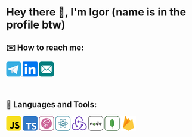 # Hey there 👋, I'm Igor (name is in the profile btw)

## ✉️ How to reach me:
<p>
 <a href="https://t.me/pidodinero"><img src="https://github.com/IgorPetrovIP-13/IgorPetrovIP-13/blob/main/telegram-svgrepo-com%20(2).svg" alt="telegram" height="40"> </a>
 <a href="https://www.linkedin.com/in/igor-petrov-004a5a274/"><img src="https://github.com/IgorPetrovIP-13/IgorPetrovIP-13/blob/main/linkedin-svgrepo-com.svg" alt="linkedin" height="40"></a>
 <a href="mailto:igorpetrov04@outlook.com"><img src="https://github.com/IgorPetrovIP-13/IgorPetrovIP-13/blob/main/email-svgrepo-com.svg" alt="email" height="40"></a>
</p>

<br />

## 🧰 Languages and Tools:
<p>
 <img src="https://github.com/IgorPetrovIP-13/IgorPetrovIP-13/blob/main/javascript-svgrepo-com.svg" alt="JS" height="40">
 <img src="https://github.com/IgorPetrovIP-13/IgorPetrovIP-13/blob/main/typescript-svgrepo-com.svg" alt="TS" height="40">
 <img src="https://github.com/IgorPetrovIP-13/IgorPetrovIP-13/blob/main/sass-svgrepo-com.svg" alt="Sass" height="40">
 <img src="https://github.com/IgorPetrovIP-13/IgorPetrovIP-13/blob/main/react-svgrepo-com.svg" alt="React" height="40">
 <img src="https://github.com/IgorPetrovIP-13/IgorPetrovIP-13/blob/main/redux-logo-svgrepo-com.svg" alt="Redux" height="40">
 <img src="https://github.com/IgorPetrovIP-13/IgorPetrovIP-13/blob/main/nodejs-svgrepo-com.svg" alt="NodeJS" height="40">
 <img src="https://github.com/IgorPetrovIP-13/IgorPetrovIP-13/blob/main/mongodb-svgrepo-com.svg" alt="MongoDb" height="40">
 <img src="https://github.com/IgorPetrovIP-13/IgorPetrovIP-13/blob/main/firebase-1-logo-svgrepo-com.svg" alt="FireBase" height="40">
</p>
